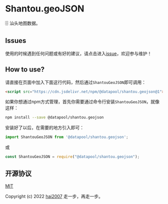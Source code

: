 # Shantou.geoJSON
🗄️ 汕头地图数据。

## Issues
使用的时候遇到任何问题或有好的建议，请点击进入[issue](https://github.com/hai2007/datapool/issues)，欢迎参与维护！

## How to use?

请直接在页面中加入下面这行代码，然后通过```ShantouGeoJSON```即可调用：

```html
<script src="https://cdn.jsdelivr.net/npm/@datapool/shantou.geojson@1"></script>
```

如果你想通过npm方式管理，首先你需要通过命令行安装``````ShantouGeoJSON``````，就像这样：

```bash
npm install --save @datapool/shantou.geojson
```

安装好了以后，在需要的地方引入即可：

```js
import ShantouGeoJSON from '@datapool/shantou.geojson';
```

或

```js
const ShantouGeoJSON = require("@datapool/shantou.geojson");
```

开源协议
---------------------------------------
[MIT](https://github.com/hai2007/datapool/blob/master/LICENSE)

Copyright (c) 2022 [hai2007](https://hai2007.gitee.io/sweethome/) 走一步，再走一步。

